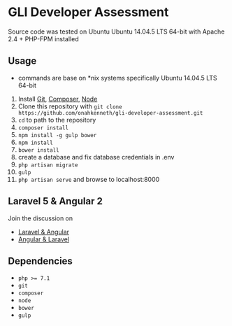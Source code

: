 # GLI Developer Assessment

Source code was tested on Ubuntu Ubuntu 14.04.5 LTS 64-bit with Apache 2.4 + PHP-FPM installed

## Usage
- commands are base on *nix systems specifically Ubuntu 14.04.5 LTS 64-bit
1. Install [Git](https://git-scm.com/downloads), [Composer](https://getcomposer.org), [Node](https://nodejs.org/en/)
2. Clone this repository with `git clone https://github.com/onahkenneth/gli-developer-assessment.git` 
3. `cd` to path to the repository
4. `composer install`
5. `npm install -g gulp bower`
6. `npm install`
7. `bower install`
8. create a database and fix database credentials in .env
9. `php artisan migrate`
10. `gulp`
11. `php artisan serve` and browse to localhost:8000

## Laravel 5 & Angular 2

Join the discussion on
- [Laravel & Angular](https://github.com/jadjoubran/laravel-angular)
- [Angular & Laravel](https://github.com/jadjoubran/angular-laravel)

## Dependencies
- `php >= 7.1`
- `git`
- `composer`
- `node`
- `bower`
- `gulp`
